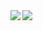 <a href="https://www.joverzhang.com">
  <img align="left" src="https://github-readme-stats.vercel.app/api?username=JoverZhang&show_icons=true&count_private=true" />
</a>
<a href="https://www.joverzhang.com">
  <img align="left" src="https://github-readme-stats.vercel.app/api/top-langs/?username=JoverZhang&hide=Dockerfile,Makefile" />
</a>


<!--
**JoverZhang/JoverZhang** is a ✨ _special_ ✨ repository because its `README.md` (this file) appears on your GitHub profile.

Here are some ideas to get you started:

- 🔭 I’m currently working on ...
- 🌱 I’m currently learning ...
- 👯 I’m looking to collaborate on ...
- 🤔 I’m looking for help with ...
- 💬 Ask me about ...
- 📫 How to reach me: ...
- 😄 Pronouns: ...
- ⚡ Fun fact: ...
-->
